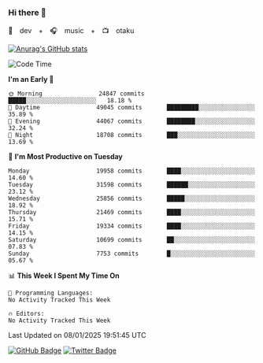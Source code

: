 ### Hi there 👋

🚀　dev　+　🎧　music　+　📺　otaku


[![Anurag's GitHub stats](https://github-readme-stats.vercel.app/api?username=koheitasaka&count_private=true&show_icons=true&theme=monokai)](https://github.com/koheitasaka/github-readme-stats)

<!--START_SECTION:waka-->
![Code Time](http://img.shields.io/badge/Code%20Time-1%2C161%20hrs%2023%20mins-blue)

**I'm an Early 🐤** 

```text
🌞 Morning                24847 commits       █████░░░░░░░░░░░░░░░░░░░░   18.18 % 
🌆 Daytime                49045 commits       █████████░░░░░░░░░░░░░░░░   35.89 % 
🌃 Evening                44067 commits       ████████░░░░░░░░░░░░░░░░░   32.24 % 
🌙 Night                  18708 commits       ███░░░░░░░░░░░░░░░░░░░░░░   13.69 % 
```
📅 **I'm Most Productive on Tuesday** 

```text
Monday                   19958 commits       ████░░░░░░░░░░░░░░░░░░░░░   14.60 % 
Tuesday                  31598 commits       ██████░░░░░░░░░░░░░░░░░░░   23.12 % 
Wednesday                25856 commits       █████░░░░░░░░░░░░░░░░░░░░   18.92 % 
Thursday                 21469 commits       ████░░░░░░░░░░░░░░░░░░░░░   15.71 % 
Friday                   19334 commits       ████░░░░░░░░░░░░░░░░░░░░░   14.15 % 
Saturday                 10699 commits       ██░░░░░░░░░░░░░░░░░░░░░░░   07.83 % 
Sunday                   7753 commits        █░░░░░░░░░░░░░░░░░░░░░░░░   05.67 % 
```


📊 **This Week I Spent My Time On** 

```text
💬 Programming Languages: 
No Activity Tracked This Week

🔥 Editors: 
No Activity Tracked This Week
```


 Last Updated on 08/01/2025 19:51:45 UTC
<!--END_SECTION:waka-->

[![GitHub Badge](https://img.shields.io/badge/GitHub-100000?style=for-the-badge&logo=github&logoColor=white)](https://github.com/koheitasaka)
[![Twitter Badge](https://img.shields.io/badge/Twitter-1DA1F2?style=for-the-badge&logo=twitter&logoColor=white)](https://twitter.com/sleep_asleep_)
